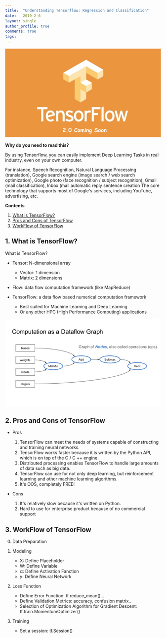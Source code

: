 ```yaml
---
title:  "Understanding Tensorflow: Regression and Classification"
date:   2019-2-6
layout: single
author_profile: true
comments: true
tags:
---
```


![keras](/pics/Tensorflow/tensorflow.png)

**Why do you need to read this?**

By using Tensorflow, you can easily implement Deep Learning Tasks in real industry, even on your own computer.

For instance, Speech Recognition, Natural Language Processing (translation), Google search engine (image search / web search optimization), Google photo (face recognition / subject recognition), Gmail (mail classification), Inbox (mail automatic reply sentence creation The core technology that supports most of Google's services, including YouTube, advertising, etc.

**Contents**

1. [What is TensorFlow?](#SC)
2. [Pros and Cons of TensorFlow](#DS)
3. [WorkFlow of TensorFlow](#VO)

## <a name="SC" ></a>1. What is TensorFlow?

What is TensorFlow?

- Tensor: N-dimensional array
  - Vector: 1 dimension
  - Matrix: 2 dimensions

- Flow: data flow computation framework (like MapReduce)

- TensorFlow: a data flow based numerical computation framework
  - Best suited for Machine Learning and Deep Learning
  - Or any other HPC (High Performance Computing) applications

![flow](/pics/Tensorflow/flow.jpg)

## <a name="DS"></a>2. Pros and Cons of TensorFlow

- Pros
  1. TensorFlow can meet the needs of systems capable of constructing and training neural networks.
  2. TensorFlow works faster because it is written by the Python API, which is on top of the C / C ++ engine.
  3. Distributed processing enables TensorFlow to handle large amounts of data such as big data.
  4. TensorFlow can use for not only deep learning, but reinforcement learning and other machine learning algorithms.
  5. It's OOS, completely FREE!

- Cons
  1. It's relatively slow because it's written on Python.
  2. Hard to use for enterprise product because of no commercial support

## <a name="VO" ></a>3. WorkFlow of TensorFlow

0. Data Preparation

1. Modeling
    - X: Define Placeholder
    - W: Define Variable
    - α: Define Activation Fanction
    - y: Define Neural Network

2. Loss Function
    - Define Error Function: tf.reduce_mean() ..
    - Define Validation Metrics: accuracy, confusion matrix..
    - Selection of Optimization Algorithm for Gradient Descent: tf.train.MomentumOptimizer()

3. Training
    - Set a session: tf.Session()
